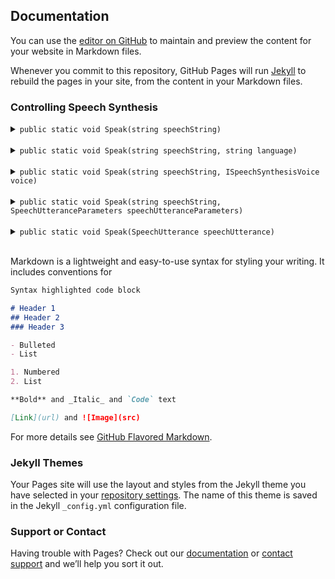 ## Documentation

You can use the [editor on GitHub](https://github.com/revolt3r/TextToSpeech/edit/master/index.md) to maintain and preview the content for your website in Markdown files.

Whenever you commit to this repository, GitHub Pages will run [Jekyll](https://jekyllrb.com/) to rebuild the pages in your site, from the content in your Markdown files.

### Controlling Speech Synthesis


<details><summary><code>public static void Speak(string speechString)</code></summary>
<p>
<strong>Description</strong><br>
Enqueues an utterance to be spoken using DefaultParameters<br>
<strong>Parameters</strong><br>
  <i>speechString</i> - The text to be spoken in the utterance.<br>
<strong>Example</strong><br>
  <code>TTS.Speak("Hello world!");</code><br>
</p>
</details>
<br>

<details><summary><code>public static void Speak(string speechString, string language)</code></summary>
<p>
<strong>Description</strong><br>
Enqueues an utterance to be spoken using a voice object for the specified language and locale.<br>
<strong>Parameters</strong><br>
  <i>speechString</i> - The text to be spoken in the utterance.<br>
  <i>language</i> - A BCP 47 code specifying language and locale for a voice.<br>
<strong>Example</strong><br>
  <code>TTS.Speak("Hello world!", "en-US");</code><br>
</p>
</details>
<br>

<details><summary><code>public static void Speak(string speechString, ISpeechSynthesisVoice voice)</code></summary>
<p>
<strong>Description</strong><br>
Enqueues an utterance to be spoken using a specific voice object<br>
<strong>Parameters</strong><br>
  <i>speechString</i> - The text to be spoken in the utterance.<br>
  <i>voice</i> - The voice used to speak the utterance.<br>
<strong>Example</strong><br>
  <code>var voice = TTS.GetVoiceForLanguage("en-US:);<br>
  TTS.Speak("Hello world!", voice);</code><br>
</p>
</details>
<br>

<details><summary><code>public static void Speak(string speechString, SpeechUtteranceParameters speechUtteranceParameters)</code></summary>
<p>
<strong>Description</strong><br>
Enqueues an utterance to be spoken with default voice using specific parameters<br>
<strong>Parameters</strong><br>
  <i>speechString</i> - The text to be spoken in the utterance.<br>
  <i>speechUtteranceParameters</i> - Parameters that affect the speech<br>
<strong>Example</strong><br>
  <code>var parameters = new SpeechUtteranceParameters();<br>
  TTS.Speak("Hello world!", parameters);</code><br>
</p>
</details>
<br>

<details><summary><code>public static void Speak(SpeechUtterance speechUtterance)</code></summary>
<p>
<strong>Description</strong><br>
Enqueues an utterance to be spoken with using specific parametersbr>
<strong>Parameters</strong><br>
  <i>speechUtterance</i> - A chunk of text to be spoken, along with parameters that affect its speech.<br>
<strong>Example</strong><br>
  <code>var utterance = new SpeechUtterance("Hello world!");<br>
  TTS.Speak(utterance);</code><br>
</p>
</details>
<br>















Markdown is a lightweight and easy-to-use syntax for styling your writing. It includes conventions for

```markdown
Syntax highlighted code block

# Header 1
## Header 2
### Header 3

- Bulleted
- List

1. Numbered
2. List

**Bold** and _Italic_ and `Code` text

[Link](url) and ![Image](src)
```

For more details see [GitHub Flavored Markdown](https://guides.github.com/features/mastering-markdown/).

### Jekyll Themes

Your Pages site will use the layout and styles from the Jekyll theme you have selected in your [repository settings](https://github.com/revolt3r/TextToSpeech/settings). The name of this theme is saved in the Jekyll `_config.yml` configuration file.

### Support or Contact

Having trouble with Pages? Check out our [documentation](https://help.github.com/categories/github-pages-basics/) or [contact support](https://github.com/contact) and we’ll help you sort it out.

